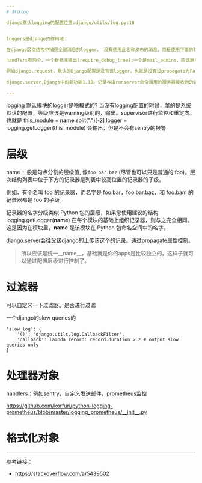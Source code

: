 ```yaml
---
# 默认log

django默认logging的配置位置:django/utils/log.py:18


loggers是django的作用域：

在django层次结构中捕获全部消息的logger。 没有使用此名称发布的消息，而是使用下面的logger之一(例如django.request)。

handlers有两个，一个是标准输出(require_debug_true);一个是mail_admins，应该是用来发送**ERROE**级别信息到后台邮件的

例如django.request，默认的Django配置是没有该logger，也就是没有设propagate为Fasle。所以会传递给父级logger,django。

django.server,Django中的新功能1.10。记录与由runserver命令调用的服务器接收到的请求的处理相关的消息。 HTTP 5XX响应记录为ERROR消息，4XX响应记录为WARNING消息，其他所有内容都记录为INFO。propagate 为False，不会传给django父级logger 

---
```


logging 默认模块的logger是啥模式的?
当没有logging配置的时候，拿的是系统默认的配置，等级应该是warning级别的，输出。supervisor进行监控和重定向。
也就是
this_module = __name__.split(".")[-2]
logger = logging.getLogger(this_module)
会输出，但是不会有sentry的报警

# 层级

name 一般是句点分割的层级值, 像``foo.bar.baz`` (尽管也可以只是普通的 foo)。层次结构列表中位于下方的记录器是列表中较高位置的记录器的子级。

例如，有个名叫 foo 的记录器，而名字是 foo.bar，foo.bar.baz，和 foo.bam 的记录器都是 foo 的子级。

记录器的名字分级类似 Python 包的层级，如果您使用建议的结构 logging.getLogger(__name__) 在每个模块的基础上组织记录器，则与之完全相同。这是因为在模块里，__name__ 是该模块在 Python 包命名空间中的名字。

django.server会往父级django的上传该这个的记录。通过propagate属性控制。

> 所以应该是统一__name__，基础就是你的apps是比较独立的。这样子就可以通过配置层级进行控制了。

# 过滤器

可以自定义一下过滤器。是否进行过滤

一个django的slow queries的
```
'slow_log': {
    '()': 'django.utils.log.CallbackFilter',
    'callback': lambda record: record.duration > 2 # output slow queries only
}

```

# 处理器对象
handlers：例如sentry，自定义发送邮件，prometheus监控

https://github.com/korfuri/python-logging-prometheus/blob/master/logging_prometheus/__init__.py

# 格式化对象



---

参考链接：

- https://stackoverflow.com/a/5439502